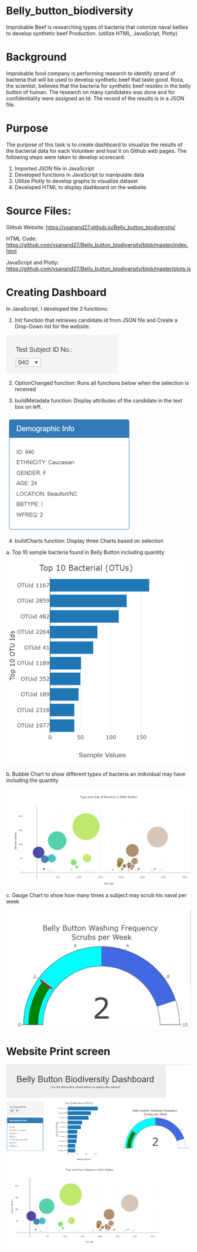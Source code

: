 # Belly_button_biodiversity
Improbable Beef is researching types of bacteria that colonize naval bellies to develop synthetic beef Production. (utilize HTML, JavaScript, Plotly)

# Background
Improbable food company is performing research to identify strand of bacteria that will be used to develop synthetic beef that taste good.  Roza, the scientist, believes that the bacteria for synthetic beef resides in the belly button of human.  The research on many candidates was done and for confidentiality were assigned an Id.  The record of the results is in a JSON file. 

# Purpose
The purpose of this task is to create dashboard to visualize the results of the bacterial data for each Volunteer and host it on Github web pages.  The following steps were taken to develop scorecard:
1)	 Imported JSON file in JavaScript
2)	Developed functions in JavaScript to manipulate data
3)	Utilize Plotly to develop graphs to visualize dataset 
4)	Developed HTML to display dashboard on the website

# Source Files: 
Github Website: https://vsanand27.github.io/Belly_button_biodiversity/

HTML Code: https://github.com/vsanand27/Belly_button_biodiversity/blob/master/index.html

JavaScript and Plotly: https://github.com/vsanand27/Belly_button_biodiversity/blob/master/plots.js

# Creating Dashboard
In JavaScript, I developed the 3 functions:
1)	Init function that retrieves candidate.id from JSON file and Create a Drop-Down list for the website.  

![alt text](https://github.com/vsanand27/Belly_button_biodiversity/blob/master/Images/Dropdown.PNG)

2)	OptionChanged function: Runs all functions below when the selection is received

3)	buildMetadata function: Display attributes of the candidate in the text box on left.   

![alt text](https://github.com/vsanand27/Belly_button_biodiversity/blob/master/Images/candidate_desc.PNG)

4)	buildCharts function: Display three Charts based on selection

a.	Top 10 sample bacteria found in Belly Button including quantity

![alt text](https://github.com/vsanand27/Belly_button_biodiversity/blob/master/Images/Top_10_bacteria.PNG)

b.	Bubble Chart to show different types of bacteria an individual may have including the quantity

![alt text](https://github.com/vsanand27/Belly_button_biodiversity/blob/master/Images/buble_Chart.PNG)

c.	Gauge Chart to show how many times a subject may scrub his naval per week

![alt text](https://github.com/vsanand27/Belly_button_biodiversity/blob/master/Images/Guage.PNG)

# Website Print screen

![alt text](https://github.com/vsanand27/Belly_button_biodiversity/blob/master/Images/website.PNG)
